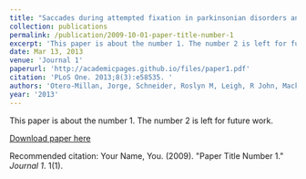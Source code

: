 ```yaml
---
title: "Saccades during attempted fixation in parkinsonian disorders and recessive ataxia: from microsaccades to square-wave jerks."
collection: publications
permalink: /publication/2009-10-01-paper-title-number-1
excerpt: 'This paper is about the number 1. The number 2 is left for future work.'
date: Mar 13, 2013
venue: 'Journal 1'
paperurl: 'http://academicpages.github.io/files/paper1.pdf'
citation: 'PLoS One. 2013;8(3):e58535. '
authors: 'Otero-Millan, Jorge, Schneider, Roslyn M, Leigh, R John, Macknik, Stephen L, Martinez-Conde, Susana'
year: '2013'
---
```

This paper is about the number 1. The number 2 is left for future work.

[Download paper here](http://academicpages.github.io/files/paper1.pdf)

Recommended citation: Your Name, You. (2009). "Paper Title Number 1." <i>Journal 1</i>. 1(1).

